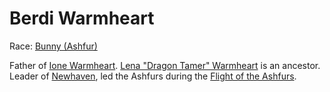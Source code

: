 # Berdi Warmheart

Race: [Bunny (Ashfur)](../../races/bunnies.md)

Father of [Ione Warmheart](./ione_warmheart.md). [Lena "Dragon Tamer" Warmheart](./lena_warmheart.md) is an ancestor.
Leader of [Newhaven](../../locations/city_newhaven.md), led the Ashfurs during the [Flight of the Ashfurs](../../events/flight_ashfurs.md).